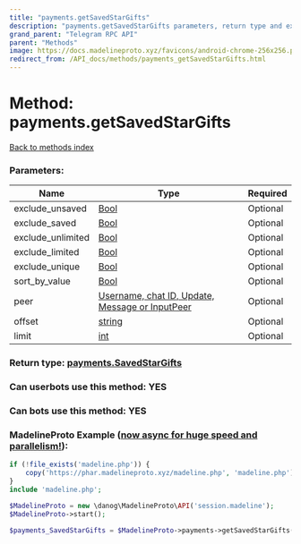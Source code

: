 ```yaml
---
title: "payments.getSavedStarGifts"
description: "payments.getSavedStarGifts parameters, return type and example"
grand_parent: "Telegram RPC API"
parent: "Methods"
image: https://docs.madelineproto.xyz/favicons/android-chrome-256x256.png
redirect_from: /API_docs/methods/payments_getSavedStarGifts.html
---
```

# Method: payments.getSavedStarGifts
[Back to methods index](index.html)



### Parameters:

| Name     |    Type       | Required |
|----------|---------------|----------|
|exclude\_unsaved|[Bool](/API_docs/types/Bool.html) | Optional|
|exclude\_saved|[Bool](/API_docs/types/Bool.html) | Optional|
|exclude\_unlimited|[Bool](/API_docs/types/Bool.html) | Optional|
|exclude\_limited|[Bool](/API_docs/types/Bool.html) | Optional|
|exclude\_unique|[Bool](/API_docs/types/Bool.html) | Optional|
|sort\_by\_value|[Bool](/API_docs/types/Bool.html) | Optional|
|peer|[Username, chat ID, Update, Message or InputPeer](/API_docs/types/InputPeer.html) | Optional|
|offset|[string](/API_docs/types/string.html) | Optional|
|limit|[int](/API_docs/types/int.html) | Optional|


### Return type: [payments.SavedStarGifts](/API_docs/types/payments.SavedStarGifts.html)

### Can userbots use this method: **YES**

### Can bots use this method: **YES**


### MadelineProto Example ([now async for huge speed and parallelism!](https://docs.madelineproto.xyz/docs/ASYNC.html)):


```php
if (!file_exists('madeline.php')) {
    copy('https://phar.madelineproto.xyz/madeline.php', 'madeline.php');
}
include 'madeline.php';

$MadelineProto = new \danog\MadelineProto\API('session.madeline');
$MadelineProto->start();

$payments_SavedStarGifts = $MadelineProto->payments->getSavedStarGifts(exclude_unsaved: $Bool, exclude_saved: $Bool, exclude_unlimited: $Bool, exclude_limited: $Bool, exclude_unique: $Bool, sort_by_value: $Bool, peer: $InputPeer, offset: 'string', limit: $int, );
```


